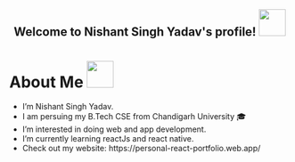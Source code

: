 <h2 align="center">
  Welcome to Nishant Singh Yadav's profile!
  <img src="https://i.giphy.com/media/1r8YvFB47nAsAy36mp/giphy.webp" width="48">
</h2>

<h1>About Me <img src="https://media0.giphy.com/media/GHwS8CO6u59bUqThTd/giphy.gif?cid=ecf05e47qpyrjtvatju5iap3e6ig41smifjy688ufzvyt1dr&rid=giphy.gif&ct=s" width="48" /></h1>
<ul>
  <li> I’m Nishant Singh Yadav.</li>
  <li>I am persuing my B.Tech CSE from Chandigarh University 🎓</li>
  <li> I’m interested in doing web and app development.</li>
<li>I’m currently learning reactJs and react native.</li>
  <li>Check out my website: https://personal-react-portfolio.web.app/ </li>
</ul>

<!---
yadavNishant2020/yadavNishant2020 is a ✨ special ✨ repository because its `README.md` (this file) appears on your GitHub profile.
You can click the Preview link to take a look at your changes.
--->
